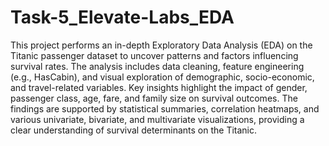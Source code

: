 # Task-5_Elevate-Labs_EDA
This project performs an in-depth Exploratory Data Analysis (EDA) on the Titanic passenger dataset to uncover patterns and factors influencing survival rates. The analysis includes data cleaning, feature engineering (e.g., HasCabin), and visual exploration of demographic, socio-economic, and travel-related variables. Key insights highlight the impact of gender, passenger class, age, fare, and family size on survival outcomes. The findings are supported by statistical summaries, correlation heatmaps, and various univariate, bivariate, and multivariate visualizations, providing a clear understanding of survival determinants on the Titanic.
